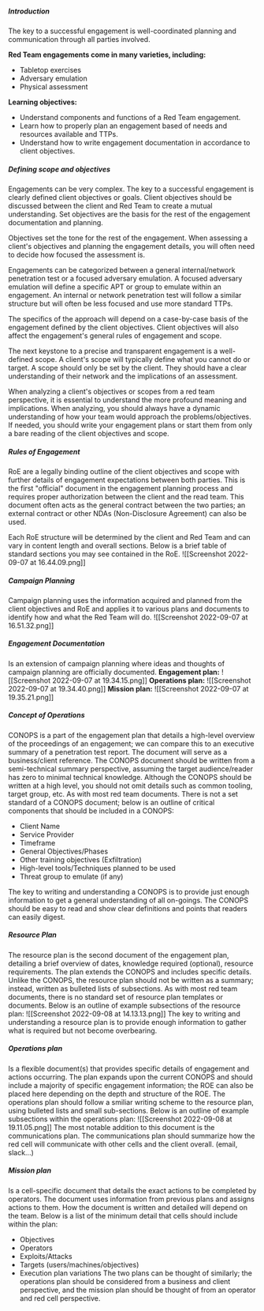 ##### Introduction
The key to a successful engagement is well-coordinated planning and communication through all parties involved.

**Red Team engagements come in many varieties, including:**
- Tabletop exercises
- Adversary emulation
- Physical assessment

**Learning objectives:**
- Understand components and functions of a Red Team engagement.
- Learn how to properly plan an engagement based of needs and resources available and TTPs.
- Understand how to write engagement documentation in accordance to client objectives.

##### Defining scope and objectives
Engagements can be very complex. The key to a successful engagement is clearly defined client objectives or goals. Client objectives should be discussed between the client and Red Team to create a mutual understanding. Set objectives are the basis for the rest of the engagement documentation and planning.

Objectives set the tone for the rest of the engagement.
When assessing a client's objectives and planning the engagement details, you will often need to decide how focused the assessment is.

Engagements can be categorized between a general internal/network penetration test or a focused adversary emulation. A focused adversary emulation will define a specific APT or group to emulate within an engagement.
An internal or network penetration test will follow a similar structure but will often be less focused and use more standard TTPs.

The specifics of the approach will depend on a case-by-case basis of the engagement defined by the client objectives.
Client objectives will also affect the engagement's general rules of engagement and scope.

The next keystone to a precise and transparent engagement is a well-defined scope. A client's scope will typically define what you cannot do or target. A scope should only be set by the client. They should have a clear understanding of their network and the implications of an assessment. 

When analyzing a client's objectives or scopes from a red team perspective, it is essential to understand the more profound meaning and implications. When analyzing, you should always have a dynamic understanding of how your team would approach the problems/objectives. If needed, you should write your engagement plans or start them from only a bare reading of the client objectives and scope.

##### Rules of Engagement
RoE are a legally binding outline of the client objectives and scope with further details of engagement expectations between both parties. This is the first "official" document in the engagement planning process and requires proper authorization between the client and the read team. This document often acts as the general contract between the two parties; an external contract or other NDAs (Non-Disclosure Agreement) can also be used.

Each RoE structure will be determined by the client and Red Team and can vary in content length and overall sections. Below is a brief table of standard sections you may see contained in the RoE.
![[Screenshot 2022-09-07 at 16.44.09.png]]

##### Campaign Planning
Campaign planning uses the information acquired and planned from the client objectives and RoE and applies it to various plans and documents to identify how and what the Red Team will do.
![[Screenshot 2022-09-07 at 16.51.32.png]]

##### Engagement Documentation
Is an extension of campaign planning where ideas and thoughts of campaign planning are officially documented. 
**Engagement plan:**
![[Screenshot 2022-09-07 at 19.34.15.png]]
**Operations plan:**
![[Screenshot 2022-09-07 at 19.34.40.png]]
**Mission plan:**
![[Screenshot 2022-09-07 at 19.35.21.png]]

##### Concept of Operations
CONOPS is a part of the engagement plan that details a high-level overview of the proceedings of an engagement; we can compare this to an executive summary of a penetration test report. The document will serve as a business/client reference.
The CONOPS document should be written from a semi-technical summary perspective, assuming the target audience/reader has zero to minimal technical knowledge.
Although the CONOPS should be written at a high level, you should not omit details such as common tooling, target group, etc. As with most red team documents. There is not a set standard of a CONOPS document; below is an outline of critical components that should be included in a CONOPS:
- Client Name
- Service Provider
- Timeframe
- General Objectives/Phases
- Other training objectives (Exfiltration)
- High-level tools/Techniques planned to be used
- Threat group to emulate (if any)

The key to writing and understanding a CONOPS is to provide just enough information to get a general understanding of all on-goings. The CONOPS should be easy to read and show clear definitions and points that readers can easily digest.

##### Resource Plan
The resource plan is the second document of the engagement plan, detailing a brief overview of dates, knowledge required (optional), resource requirements.
The plan extends the CONOPS and includes specific details.
Unlike the CONOPS, the resource plan should not be written as a summary; instead, written as bulleted lists of subsections. As with most red team documents, there is no standard set of resource plan templates or documents.
Below is an outline of example subsections of the resource plan:
![[Screenshot 2022-09-08 at 14.13.13.png]]
The key to writing and understanding a resource plan is to provide enough information to gather what is required but not become overbearing.

##### Operations plan
Is a flexible document(s) that provides specific details of engagement and actions occurring. The plan expands upon the current CONOPS and should include a majority of specific engagement information; the ROE can also be placed here depending on the depth and structure of the ROE.
The operations plan should follow a smiliar writing scheme to the resource plan, using bulleted lists and small sub-sections.
Below is an outline of example subsections within the operations plan:
![[Screenshot 2022-09-08 at 19.11.05.png]]
The most notable addition to this document is the communications plan. The communications plan should summarize how the red cell will communicate with other cells and the client overall. (email, slack...)

##### Mission plan
Is a cell-specific document that details the exact actions to be completed by operators. The document uses information from previous plans and assigns actions to them.
How the document is written and detailed will depend on the team.
Below is a list of the minimum detail that cells should include within the plan:
- Objectives
- Operators
- Exploits/Attacks
- Targets (users/machines/objectives)
- Execution plan variations
The two plans can be thought of similarly; the operations plan should be considered from a business and client perspective, and the mission plan should be thought of from an operator and red cell perspective.



